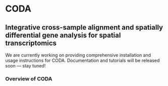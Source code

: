 # CODA
## Integrative cross-sample alignment and spatially differential gene analysis for spatial transcriptomics
We are currently working on providing comprehensive installation and usage instructions for CODA.
Documentation and tutorials will be released soon — stay tuned!

### Overview of CODA


